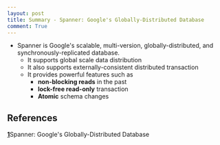 ```yaml
---
layout: post
title: Summary - Spanner: Google's Globally-Distributed Database
comment: True
---
```


* Spanner is Google's scalable, multi-version, globally-distributed, and synchronously-replicated database.
  * It supports global scale data distribution
  * It also supports externally-consistent distributed transaction
  * It provides powerful features such as
    * __non-blocking reads__ in the past
    * __lock-free read-only__ transaction
    * __Atomic__ schema changes

<!--more-->

## References
[**1**](http://static.googleusercontent.com/media/research.google.com/en//archive/spanner-osdi2012.pdf)Spanner: Google's Globally-Distributed Database
